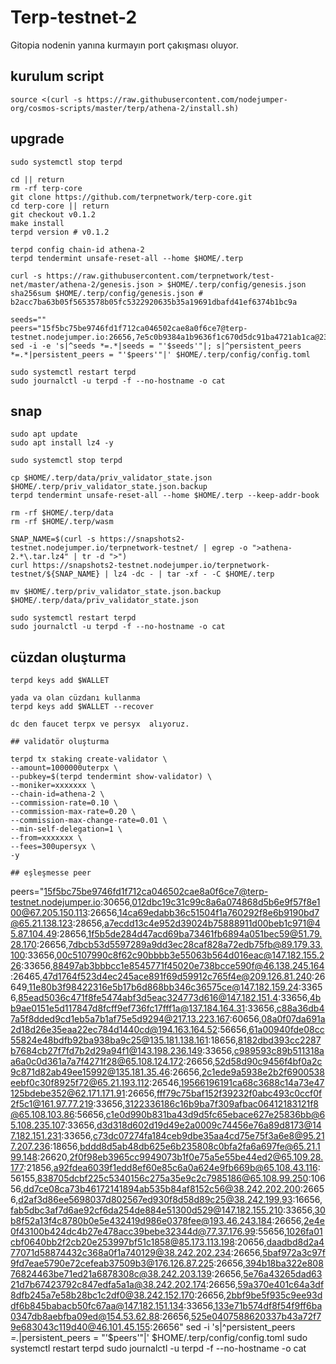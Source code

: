 # Terp-testnet-2
Gitopia nodenin yanına kurmayın port çakışması oluyor.

## kurulum script
```
source <(curl -s https://raw.githubusercontent.com/nodejumper-org/cosmos-scripts/master/terp/athena-2/install.sh)
```

## upgrade
```
sudo systemctl stop terpd

cd || return
rm -rf terp-core
git clone https://github.com/terpnetwork/terp-core.git
cd terp-core || return
git checkout v0.1.2
make install
terpd version # v0.1.2

terpd config chain-id athena-2
terpd tendermint unsafe-reset-all --home $HOME/.terp

curl -s https://raw.githubusercontent.com/terpnetwork/test-net/master/athena-2/genesis.json > $HOME/.terp/config/genesis.json
sha256sum $HOME/.terp/config/genesis.json # b2acc7ba63b05f5653578b05fc5322920635b35a19691dbafd41ef6374b1bc9a

seeds=""
peers="15f5bc75be9746fd1f712ca046502cae8a0f6ce7@terp-testnet.nodejumper.io:26656,7e5c0b9384a1b9636f1c670d5dc91ba4721ab1ca@23.88.53.28:36656,14ca69edabb36c51504f1a760292f8e6b9190bd7@65.21.138.123:28656,c989593c89b511318aa6a0c0d361a7a7f4271f28@65.108.124.172:26656,08a0f07da691a2d18d26e35eaa22ec784d1440cd@194.163.164.52:56656"
sed -i -e 's|^seeds *=.*|seeds = "'$seeds'"|; s|^persistent_peers *=.*|persistent_peers = "'$peers'"|' $HOME/.terp/config/config.toml

sudo systemctl restart terpd
sudo journalctl -u terpd -f --no-hostname -o cat
```



## snap
```
sudo apt update
sudo apt install lz4 -y
```
```
sudo systemctl stop terpd

cp $HOME/.terp/data/priv_validator_state.json $HOME/.terp/priv_validator_state.json.backup
terpd tendermint unsafe-reset-all --home $HOME/.terp --keep-addr-book

rm -rf $HOME/.terp/data 
rm -rf $HOME/.terp/wasm

SNAP_NAME=$(curl -s https://snapshots2-testnet.nodejumper.io/terpnetwork-testnet/ | egrep -o ">athena-2.*\.tar.lz4" | tr -d ">")
curl https://snapshots2-testnet.nodejumper.io/terpnetwork-testnet/${SNAP_NAME} | lz4 -dc - | tar -xf - -C $HOME/.terp

mv $HOME/.terp/priv_validator_state.json.backup $HOME/.terp/data/priv_validator_state.json

sudo systemctl restart terpd
sudo journalctl -u terpd -f --no-hostname -o cat
```

## cüzdan oluşturma
```
terpd keys add $WALLET

yada va olan cüzdanı kullanma
terpd keys add $WALLET --recover

dc den faucet terpx ve persyx  alıyoruz.

## validatör oluşturma

terpd tx staking create-validator \
--amount=1000000uterpx \
--pubkey=$(terpd tendermint show-validator) \
--moniker=xxxxxxx \
--chain-id=athena-2 \
--commission-rate=0.10 \
--commission-max-rate=0.20 \
--commission-max-change-rate=0.01 \
--min-self-delegation=1 \
--from=xxxxxxx \
--fees=300upersyx \
-y

## eşleşmesse peer
```
peers="15f5bc75be9746fd1f712ca046502cae8a0f6ce7@terp-testnet.nodejumper.io:30656,012dbc19c31c99c8a6a074868d5b6e9f57f8e100@67.205.150.113:26656,14ca69edabb36c51504f1a760292f8e6b9190bd7@65.21.138.123:28656,a7ecdd13c4e952d39024b75888911d00beb1c971@45.87.104.49:28656,1f5b5de284d47acd69ba73461fb6894a051bec59@51.79.28.170:26656,7dbcb53d5597289a9dd3ec28caf828a72edb75fb@89.179.33.100:33656,00c5107990c8f62c90bbbb3e55063b564d016eac@147.182.155.226:33656,88497ab3bbbcc1e8545771f45020e738bcce590f@46.138.245.164:26465,47d1764f523d4ec245ace891f69d59912c765f4e@209.126.81.240:26649,11e80b3f98422316e5b17b6d868bb346c36575ce@147.182.159.24:33656,85ead5036c471f8fe5474abf3d5eac324773d616@147.182.151.4:33656,4bb9ae0151e5d117847d8fcff9ef736fc17fff1a@137.184.164.31:33656,c88a36db47a5f8dded9cd1eb5a7b1af75e5d9294@217.13.223.167:60656,08a0f07da691a2d18d26e35eaa22ec784d1440cd@194.163.164.52:56656,61a00940fde08cc55824e48bdfb92ba938ba9c25@135.181.138.161:18656,8182dbd393cc2287b7684cb27f7fd7b2d29a94f1@143.198.236.149:33656,c989593c89b511318aa6a0c0d361a7a7f4271f28@65.108.124.172:26656,52d58d90c9456f4bf0a2c9c871d82ab49ee15992@135.181.35.46:26656,2c1ede9a5938e2b2f6900538eebf0c30f8925f72@65.21.193.112:26546,19566196191ca68c3688c14a73e47125bdebe352@62.171.171.91:26656,fff79c75baf152f39232f0abc493c0ccf0f2f5c1@161.97.77.219:33656,3122336186c16b9ba7f309afbac06412183121f8@65.108.103.86:56656,c1e0d990b831ba43d9d5fc65ebace627e25836bb@65.108.235.107:33656,d3d318d602d19d49e2a0009c74456e76a89d8173@147.182.151.231:33656,c73dc07274fa184ceb9dbe35aa4cd75e75f3a6e8@95.217.207.236:18656,bddd8d5ab48db625e6b235808c0bfa2fa6a697fe@65.21.199.148:26620,2f0f98eb3965cc9949073b1f0e75a5e55be44ed2@65.109.28.177:21856,a92fdea6039f1edd8ef60e85c6a0a624e9fb669b@65.108.43.116:56155,838705dcbf225c5340156c275a35e9c2c7985186@65.108.99.250:10656,dd7ce08ca73b46172141894ab535b84af8152c56@38.242.202.200:26656,d2af3d86ee5698037d802567ed930f8d58d89c25@38.242.199.93:16656,fab5dbc3af7d6ae92cf6da254de884e51300d529@147.182.155.210:33656,30b8f52a13f4c8780b0e5e432419d986e0378fee@193.46.243.184:26656,2e4e0f43100b424dc4b27e478acc39bebe32344d@77.37.176.99:55656,1026fa01cbf0640bb2f2cb20e253997bf51c1858@85.173.113.198:20656,daadbd8d2a477071d58874432c368a0f1a740129@38.242.202.234:26656,5baf972a3c97f9fd7eae5790e72cefeab37509b3@176.126.87.225:26656,394b18ba322e80876824463be71ed21a6878308c@38.242.203.139:26656,5e76a43265dad6321d7b67423792c847edfa5a1a@38.242.202.174:26656,59a370e401c64a3df8dfb245a7e58b28bc1c2df0@38.242.152.170:26656,2bbf9be5f935c9ee93ddf6b845babacb50fc67aa@147.182.151.134:33656,133e71b574df8f54f9ff6ba0347db8aebfba09ed@154.53.62.88:26656,525e0407588620337b43a72f79e683043c119d40@46.101.45.155:26656"
sed -i 's|^persistent_peers *=.*|persistent_peers = "'$peers'"|' $HOME/.terp/config/config.toml
sudo systemctl restart terpd
sudo journalctl -u terpd -f --no-hostname -o cat
```


